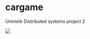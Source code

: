 cargame
=======

Unimelb Distributed systems project 2

<img src="http://t2.gstatic.com/images?q=tbn:ANd9GcSvtsx8YYH5x9N0awlwqnFI-l9o8lOuPEm_Q4n7vsDjF4HixrgB"></img>
